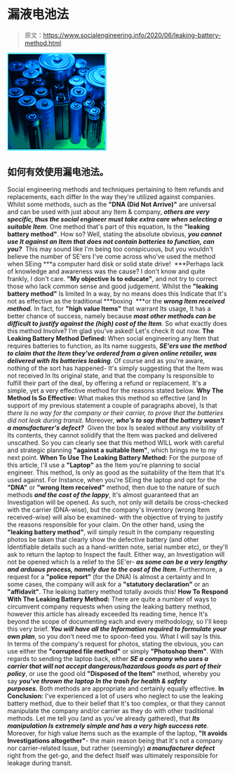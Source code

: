 # 漏液电池法

> 原文：<https://www.socialengineering.info/2020/06/leaking-battery-method.html>

[![](img/3344117464e39558941ccde8dc769f61.png)](https://1.bp.blogspot.com/-ukWBKqpQg-M/Xu4RMY6di9I/AAAAAAAAKMI/EqojZGkqWBIn3UhjYktPqNC_GNMS7Jx4gCLcBGAsYHQ/s1600/Leaking%2BBattery%2BMethod.%2Bwww.socialengineering.info.jpg)

## **如何有效使用漏电池法。**

Social engineering methods and techniques pertaining to Item refunds and replacements, each differ In the way they're utilized against companies. Whilst some methods, such as the **"DNA (Did Not Arrive)"** are universal and can be used with just about any Item & company, ***others are very specific, thus the social engineer must take extra care when selecting a suitable Item***. One method that's part of this equation, Is the **"leaking battery method"**.
  How so? Well, stating the absolute obvious, ***you cannot use It against an Item that does not contain batteries to function, can you?***  This may sound like I'm being too conspicuous, but you wouldn't believe the number of SE'ers I've come across who've used the method when SEing ***a computer hard disk or solid state drive!  ***Perhaps lack of knowledge and awareness was the cause? I don't know and quite frankly, I don't care. **"My objective Is to educate"**, and not try to correct those who lack common sense and good judgement.
  Whilst the **"leaking battery method"** Is limited In a way, by no means does this Indicate that It's not as effective as the traditional ***boxing  ***or the ***wrong Item received method.*** In fact, for **"high value Items"** that warrant Its usage, It has a better chance of success, namely because ***most other methods can be difficult to justify against the (high) cost of the Item***. So what exactly does this method Involve? I'm glad you've asked! Let's check It out now.
  **The Leaking Battery Method Defined:**
  When social engineering any Item that requires batteries to function, as Its name suggests, ***SE'ers use the method to claim that the Item they've ordered from a given online retailer, was delivered with Its batteries leaking***. Of course and as you're aware, nothing of the sort has happened- It's simply suggesting that the Item was not received In Its original state, and that the company Is responsible to fulfill their part of the deal, by offering a refund or replacement. It's a simple, yet a very effective method for the reasons stated below.
  **Why The Method Is So Effective:**
  What makes this method so effective (and In support of my previous statement a couple of paragraphs above), Is that *there Is no way for the company or their carrier, to prove that the batteries did not leak during transit*. Moreover, ***who's to say that the battery wasn't a manufacturer's defect?***  Given the box Is sealed without any visibility of Its contents, they cannot solidify that the Item was packed and delivered unscathed. So you can clearly see that this method WILL work with careful and strategic planning **"against a suitable Item"**, which brings me to my next point.
  **When To Use The Leaking Battery Method:**
  For the purpose of this article, I'll use a **"Laptop"** as the Item you're planning to social engineer. This method, Is only as good as the suitability of the Item that It's used against. For Instance, when you're SEing the laptop and opt for the **"DNA"** or **"wrong Item received"** method, then due to the nature of such methods ***and the cost of the lappy***, It's almost guaranteed that an Investigation will be opened. As such, not only will details be cross-checked with the carrier (DNA-wise), but the company's Inventory (wrong Item received-wise) will also be examined- with the objective of trying to justify the reasons responsible for your claim.
  On the other hand, using the **"leaking battery method"**, will simply result In the company requesting photos be taken that clearly show the defective battery (and other Identifiable details such as a hand-written note, serial number etc), or they'll ask to return the laptop to Inspect the fault. Either way, an Investigation will not be opened which Is a relief to the SE'er- ***as some can be a very lengthy and arduous process, namely due to the cost of the Item***. Furthermore, a request for a **"police report"** (for the DNA) Is almost a certainty and In some cases, the company will ask for a **"statutory declaration"** or an **"affidavit"**. The leaking battery method totally avoids this!
  **How To Respond With The Leaking Battery Method:**
  There are quite a number of ways to circumvent company requests when using the leaking battery method, however this article has already exceeded Its reading time, hence It's beyond the scope of documenting each and every methodology, so I'll keep this very brief. ***You will have all the Information required to formulate your own plan***, so you don't need me to spoon-feed you.
  What I will say Is this. In terms of the company's request for photos, stating the obvious, you can use either the **"corrupted file method"** or simply **"Photoshop them"**. With regards to sending the laptop back, either ***SE a company who uses a carrier that will not accept dangerous/hazardous goods as part of their policy***, or use the good old **"Disposed of the Item"** method, whereby you say ***you've thrown the laptop In the trash for health & safety purposes.*** Both methods are appropriate and certainly equally effective.
  **In Conclusion:**
  I've experienced a lot of users who neglect to use the leaking battery method, due to their belief that It's too complex, or that they cannot manipulate the company and/or carrier as they do with other traditional methods. Let me tell you (and as you've already gathered), that ***Its manipulation Is extremely simple and has a very high success rate***. 
  Moreover, for high value Items such as the example of the laptop, **"It avoids Investigations altogether"**- the main reason being that It's not a company nor carrier-related Issue, but rather (seemingly) ***a manufacturer defect***  right from the get-go, and the defect Itself was ultimately responsible for leakage during transit.